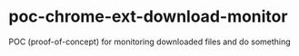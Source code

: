 # poc-chrome-ext-download-monitor
POC (proof-of-concept) for monitoring downloaded files and do something
